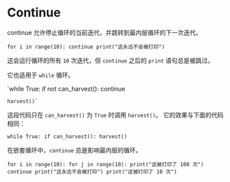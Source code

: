 # Continue
continue 允许停止循环的当前迭代，并跳转到最内层循环的下一次迭代。

`for i in range(10):
	continue
    print("这永远不会被打印")`

这会运行循环的所有 `10` 次迭代，但 `continue` 之后的 `print` 语句总是被跳过。

它也适用于 `while` 循环。

`while True:
	if not can_harvest():
		continue
    
    harvest()`

这段代码只在 `can_harvest()` 为 `True` 时调用 `harvest()`。
它的效果与下面的代码相同：

`while True:
	if can_harvest():
		harvest()`

在嵌套循环中，`continue` 总是影响最内层的循环。

`for i in range(10):
	for j in range(10):
	    print("这被打印了 100 次")
		continue
		print("这永远不会被打印")
	print("这被打印了 10 次")`